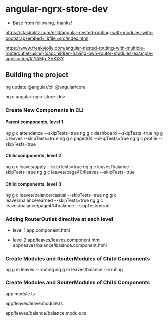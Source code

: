 # angular-ngrx-store-dev

- Base from following, thanks!

https://stackblitz.com/edit/angular-nested-routing-with-modules-with-bootstrap?embed=1&file=src/index.html

https://www.freakyjolly.com/angular-nested-routing-with-multiple-routeroutlet-using-loadchildren-having-own-router-modules-example-application/#.YAMg-3VKi3Y


## Building the project

ng update @angular/cli @angular/core

ng n angular-ngrx-store-dev

### Create New Components in CLI

#### Parent components, level 1

ng g c attendance --skipTests=true
ng g c dashboard                     --skipTests=true
ng g c leaves --skipTests=true
ng g c page404 --skipTests=true
ng g c profile --skipTests=true


#### Child components, level 2

ng g c leaves/apply --skipTests=true
ng g c leaves/balance --skipTests=true
ng g c leaves/page404leaves --skipTests=true


#### Child components, level 3

ng g c leaves/balance/casual --skipTests=true
ng g c leaves/balance/earned --skipTests=true
ng g c leaves/balance/page404balance --skipTests=true


### Adding RouterOutlet directive at each level

<router-outlet></router-outlet>

- level 1
app.component.html

- level 2
app/leaves/leaves.component.html
app/leaves/balance/balance.component.html

### Create Modules and RouterModules of Child Components


ng g m leaves --routing
ng g m leaves/balance --routing

### Create Modules and RouterModules of Child Components

app.module.ts

app/leaves/leave.module.ts

app/leaves/balance/balance.module.ts



